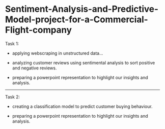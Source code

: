 # Sentiment-Analysis-and-Predictive-Model-project-for-a-Commercial-Flight-company


Task 1:

- applying webscraping in unstructured data...
  
- analyzing customer reviews using sentimental analysis to sort positive and negative reviews.

- preparing a powerpoint representation to highlight our insights and analysis.


------------------------------------------------------------------------------------------------------------------------

Task 2:

- creating a classification model to predict customer buying behaviour.

- preparing a powerpoint representation to highlight our insights and analysis.
